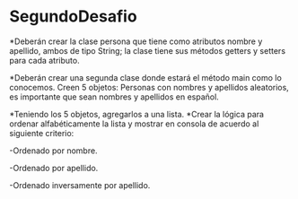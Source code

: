 # SegundoDesafio

*Deberán crear la clase persona que tiene como atributos nombre y apellido, ambos de tipo String; la clase tiene sus métodos getters y setters para cada atributo.

*Deberán crear una segunda clase donde estará el método main como lo conocemos. Creen 5 objetos: Personas con nombres y apellidos aleatorios, es importante que sean nombres y apellidos en español.

*Teniendo los 5 objetos, agregarlos a una lista. 
*Crear la lógica para ordenar alfabéticamente la lista y mostrar en consola de acuerdo al siguiente criterio:

-Ordenado por nombre.

-Ordenado por apellido.

-Ordenado inversamente por apellido.
